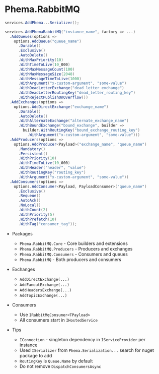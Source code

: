 # Phema.RabbitMQ

```csharp
services.AddPhema...Serializer();

services.AddPhemaRabbitMQ("instance_name", factory => ...)
  .AddQueues(options =>
    options.AddQueue("queue_name")
      .Durable()
      .Exclusive()
      .AutoDelete()
      .WithMaxPriority(10)
      .WithTimeToLive(10_000)
      .WithMaxMessageCount(100)
      .WithMaxMessageSize(2048)
      .WithMessageTimeToLive(1000)
      .WithArgument("x-custom-argument", "some-value")
      .WithDeadLetterExchange("dead_letter_exchange")
      .WithDeadLetterRoutingKey("dead_letter_routing_key")
      .WithRejectPublishOnOverflow())
  .AddExchanges(options =>
    options.AddDirectExchange("exchange_name")
      .Durable()
      .AutoDelete()
      .WithAlternateExchange("alternate_exchange_name")
      .WithBoundExchange("bound_exchange", builder =>
        builder.WithRoutingKey("bound_exchange_routing_key")
          .WithArgument("x-custom-argument", "some-value")))
  .AddProducers(options =>
    options.AddProducer<Payload>("exchange_name", "queue_name")
      .Mandatory()
      .Persistent()
      .WithPriority(10)
      .WithTimeToLive(10_000)
      .WithHeader("header", "value")
      .WithRoutingKey("routing_key")
      .WithArgument("x-custom-argument", "some-value"))
  .AddConsumers(options =>
    options.AddConsumer<Payload, PayloadConsumer>("queue_name")
      .Exclusive()
      .Requeue()
      .AutoAck()
      .NoLocal()
      .WithCount(2)
      .WithPriority(5)
      .WithPrefetch(10)
      .WithTag("consumer_tag"));
```

- Packages
  - `Phema.RabbitMQ.Core` - Core builders and extensions
  - `Phema.RabbitMQ.Producers` - Producers and exchanges
  - `Phema.RabbitMQ.Consumers` - Consumers and queues
  - `Phema.RabbitMQ` - Both producers and consumers

- Exchanges
  - `AddDirectExchange(...)`  
  - `AddFanoutExchange(...)`
  - `AddHeadersExchange(...)`
  - `AddTopicExchange(...)`

- Consumers
  - Use `IRabbitMqConsumer<TPayload>`
  - All consumers start in `IHostedService`

- Tips
  - `IConnection` - singleton dependency in `IServiceProvider` per instance
  - Used `ISerializer` from `Phema.Serialization...` search for nuget package to add
  - `RoutingKey` is `Queue.Name` by default
  - Do not remove `DispatchConsumersAsync`